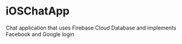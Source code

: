 # iOSChatApp
Chat application that uses Firebase Cloud Database and implements Facebook and Google login
